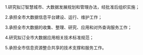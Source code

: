 1.研究拟订智慧城市、大数据发展规划和管理办法，经批准后组织实施；

2.承担全市大数据信息平台建设、运行、维护工作；

3.承担全市大数据的收集、整理、研究、应用和对外查询服务工作；

4.研究拟订全市大数据应用相关技术标准规范；

5.承担全市信息资源整合共享的技术支撑和服务工作。